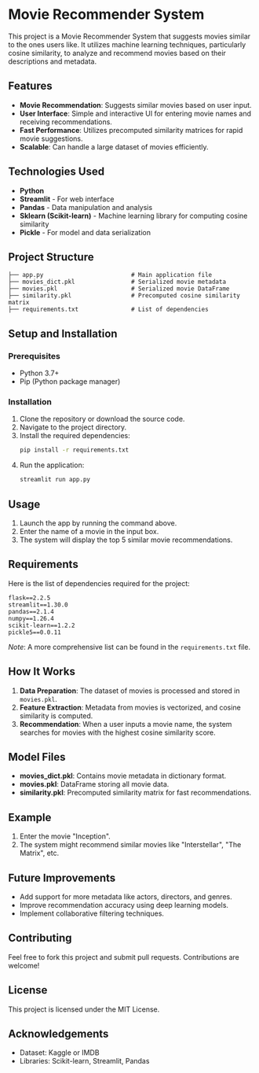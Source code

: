 # Movie Recommender System

This project is a Movie Recommender System that suggests movies similar to the ones users like. It utilizes machine learning techniques, particularly cosine similarity, to analyze and recommend movies based on their descriptions and metadata.

## Features
- **Movie Recommendation**: Suggests similar movies based on user input.
- **User Interface**: Simple and interactive UI for entering movie names and receiving recommendations.
- **Fast Performance**: Utilizes precomputed similarity matrices for rapid movie suggestions.
- **Scalable**: Can handle a large dataset of movies efficiently.

## Technologies Used
- **Python**
- **Streamlit** - For web interface
- **Pandas** - Data manipulation and analysis
- **Sklearn (Scikit-learn)** - Machine learning library for computing cosine similarity
- **Pickle** - For model and data serialization

## Project Structure
```
├── app.py                         # Main application file
├── movies_dict.pkl                # Serialized movie metadata
├── movies.pkl                     # Serialized movie DataFrame
├── similarity.pkl                 # Precomputed cosine similarity matrix
├── requirements.txt               # List of dependencies
```

## Setup and Installation

### Prerequisites
- Python 3.7+
- Pip (Python package manager)

### Installation
1. Clone the repository or download the source code.
2. Navigate to the project directory.
3. Install the required dependencies:
   ```bash
   pip install -r requirements.txt
   ```
4. Run the application:
   ```bash
   streamlit run app.py
   ```

## Usage
1. Launch the app by running the command above.
2. Enter the name of a movie in the input box.
3. The system will display the top 5 similar movie recommendations.

## Requirements
Here is the list of dependencies required for the project:

```
flask==2.2.5
streamlit==1.30.0
pandas==2.1.4
numpy==1.26.4
scikit-learn==1.2.2
pickle5==0.0.11
```  

*Note*: A more comprehensive list can be found in the `requirements.txt` file.

## How It Works
1. **Data Preparation**: The dataset of movies is processed and stored in `movies.pkl`.
2. **Feature Extraction**: Metadata from movies is vectorized, and cosine similarity is computed.
3. **Recommendation**: When a user inputs a movie name, the system searches for movies with the highest cosine similarity score.

## Model Files
- **movies_dict.pkl**: Contains movie metadata in dictionary format.
- **movies.pkl**: DataFrame storing all movie data.
- **similarity.pkl**: Precomputed similarity matrix for fast recommendations.

## Example
1. Enter the movie "Inception".
2. The system might recommend similar movies like "Interstellar", "The Matrix", etc.

## Future Improvements
- Add support for more metadata like actors, directors, and genres.
- Improve recommendation accuracy using deep learning models.
- Implement collaborative filtering techniques.

## Contributing
Feel free to fork this project and submit pull requests. Contributions are welcome!

## License
This project is licensed under the MIT License.

## Acknowledgements
- Dataset: Kaggle or IMDB
- Libraries: Scikit-learn, Streamlit, Pandas

